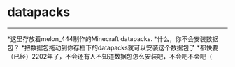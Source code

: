 # datapacks
---
*这里存放着melon_444制作的Minecraft datapacks.
*什么，你不会安装数据包？
*把数据包拖动到你存档下的datapacks就可以安装这个数据包了
*都快要（已经）2202年了，不会还有人不知道数据包怎么安装吧，不会吧不会吧（
